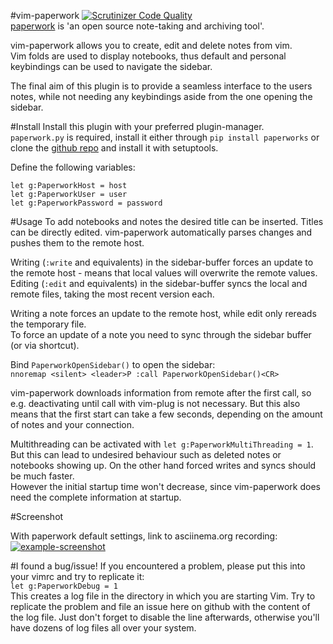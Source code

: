 #vim-paperwork
[![Scrutinizer Code Quality](https://scrutinizer-ci.com/g/ntnn/vim-paperwork/badges/quality-score.png?b=master)](https://scrutinizer-ci.com/g/ntnn/vim-paperwork/?branch=master)  
[paperwork](https://github.com/twostairs/paperwork) is 'an open source note-taking and archiving tool'.  

vim-paperwork allows you to create, edit and delete notes from vim.  
Vim folds are used to display notebooks, thus default and personal keybindings can be used to navigate the sidebar.

The final aim of this plugin is to provide a seamless interface to the users notes, while not needing any keybindings aside from
the one opening the sidebar.

#Install
Install this plugin with your preferred plugin-manager.  
`paperwork.py` is required, install it either through `pip install paperworks` or
clone the [github repo](https://github.com/ntnn/paperwork.py) and install it with setuptools.  

Define the following variables:  
```viml
let g:PaperworkHost = host
let g:PaperworkUser = user
let g:PaperworkPassword = password
```

#Usage
To add notebooks and notes the desired title can be inserted.
Titles can be directly edited.
vim-paperwork automatically parses changes and pushes them to the remote host.

Writing (`:write` and equivalents) in the sidebar-buffer forces an update to the remote host -
means that local values will overwrite the remote values.  
Editing (`:edit` and equivalents) in the sidebar-buffer syncs the local and remote files, taking the most recent version each.

Writing a note forces an update to the remote host, while edit only rereads the temporary file.  
To force an update of a note you need to sync through the sidebar buffer (or via shortcut).

Bind `PaperworkOpenSidebar()` to open the sidebar:  
`nnoremap <silent> <leader>P :call PaperworkOpenSidebar()<CR>`

vim-paperwork downloads information from remote after the first call, so e.g. deactivating until call with vim-plug is not necessary.
But this also means that the first start can take a few seconds, depending on the amount of notes and your connection.

Multithreading can be activated with `let g:PaperworkMultiThreading = 1`. But this can lead to undesired behaviour such as deleted notes or notebooks
showing up. On the other hand forced writes and syncs should be much faster.  
However the initial startup time won't decrease, since vim-paperwork does need the complete information at startup.

#Screenshot

With paperwork default settings, link to asciinema.org recording:  
[![example-screenshot](https://cloud.githubusercontent.com/assets/10514301/6430545/f9274f58-c00e-11e4-9003-37a874766018.png)](https://asciinema.org/a/15958)


#I found a bug/issue!
If you encountered a problem, please put this into your vimrc and try to replicate it:  
`let g:PaperworkDebug = 1`  
This creates a log file in the directory in which you are starting Vim. Try to replicate the problem and file an issue here on github with the content of the log file.
Just don't forget to disable the line afterwards, otherwise you'll have dozens of log files all over your system.
